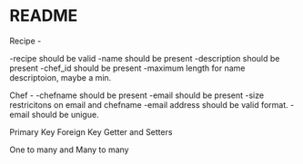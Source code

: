 # README

Recipe -

-recipe should be valid
-name should be present
-description should be present
-chef_id should be present
-maximum length for name descriptoion, maybe a min.

Chef - 
-chefname should be present
-email should be present
-size restricitons on email and chefname
-email address should be valid format.
-email should be unigue.

Primary Key
Foreign Key
Getter and Setters

One to many and Many to many
